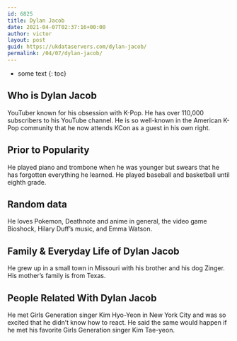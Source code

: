 ```yaml
---
id: 6825
title: Dylan Jacob
date: 2021-04-07T02:37:16+00:00
author: victor
layout: post
guid: https://ukdataservers.com/dylan-jacob/
permalink: /04/07/dylan-jacob/
---
```


* some text
{: toc}


## Who is Dylan Jacob



YouTuber known for his obsession with K-Pop. He has over 110,000 subscribers to his YouTube channel. He is so well-known in the American K-Pop community that he now attends KCon as a guest in his own right.

                
                
                
## Prior to Popularity



He played piano and trombone when he was younger but swears that he has forgotten everything he learned. He played baseball and basketball until eighth grade.

                
                
                
## Random data



He loves Pokemon, Deathnote and anime in general, the video game Bioshock, Hilary Duff&#8217;s music, and Emma Watson.

                
                
                
## Family & Everyday Life of Dylan Jacob



He grew up in a small town in Missouri with his brother and his dog Zinger. His mother&#8217;s family is from Texas.

                
                
                
## People Related With Dylan Jacob



He met Girls Generation singer Kim Hyo-Yeon in New York City and was so excited that he didn&#8217;t know how to react. He said the same would happen if he met his favorite Girls Generation singer Kim Tae-yeon.

                
              
            
          
          
          